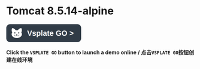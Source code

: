# Tomcat 8.5.14-alpine

<a href="https://www.vsplate.com/?docker-compose=https://github.com/vsplate/dcenvs/tomcat/8.5.14-alpine"><img alt="VSPLATE GO" src="https://raw.githubusercontent.com/vsplate/images/master/vsgo_btn.png" width="200px"></a>

**Click the `VSPLATE GO` button to launch a demo online / 点击`VSPLATE GO`按钮创建在线环境**